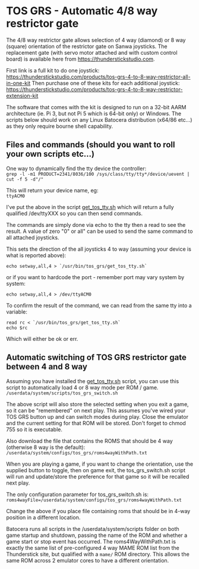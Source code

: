 # TOS GRS - Automatic 4/8 way restrictor gate

The 4/8 way restrictor gate allows selection of 4 way (diamond) or 8 way (square) orientation of the restrictor gate on Sanwa joysticks.  The replacement gate (with servo motor attached and with custom control board) is available here from https://thunderstickstudio.com.

First link is a full kit to do one joystick: https://thunderstickstudio.com/products/tos-grs-4-to-8-way-restrictor-all-in-one-kit
Then purchase one of these kits for each additional joystick: https://thunderstickstudio.com/products/tos-grs-4-to-8-way-restrictor-extension-kit

The software that comes with the kit is designed to run on a 32-bit AARM architecture (ie. Pi 3, but not Pi 5 which is 64-bit only) or Windows.  The scripts below should work on any Linux Batocera distribution (x64/86 etc...) as they only require bourne shell capability.

## Files and commands (should you want to roll your own scripts etc...)

One way to dynamically find the tty device the controller:  
`grep -l -m1 PRODUCT=2341/8036/100 /sys/class/tty/tty*/device/uevent | cut -f 5 -d"/"`  

This will return your device name, eg:  
`ttyACM0`  

I've put the above in the script [get_tos_tty.sh](https://github.com/DaveBullet1050/BatoceraHelpers/blob/main/usr/bin/tos_grs/get_tos_tty.sh) which will return a fully qualified /dev/ttyXXX so you can then send commands.  

The commands are simply done via echo to the tty then a read to see the result.  A value of zero "0" or all" can be used to send the same command to all attached joysticks.

This sets the direction of the all joysticks 4 to way (assuming your device is what is reported above):  
```
echo setway,all,4 > `/usr/bin/tos_grs/get_tos_tty.sh`
```
or if you want to hardcode the port - remember port may vary system by system:  
```
echo setway,all,4 > /dev/ttyACM0
```

To confirm the result of the command, we can read from the same tty into a variable:  
```
read rc < `/usr/bin/tos_grs/get_tos_tty.sh` 
echo $rc
```  

Which will either be ok or err.  

## Automatic switching of TOS GRS restrictor gate between 4 and 8 way

Assuming you have installed the [get_tos_tty.sh](https://github.com/DaveBullet1050/BatoceraHelpers/blob/main/usr/bin/tos_grs/get_tos_tty.sh) script, you can use this script to automatically load 4 or 8 way mode per ROM / game.  
`/userdata/system/scripts/tos_grs_switch.sh`  

The above script will also store the selected setting when you exit a game, so it can be "remembered" on next play.  This assumes you've wired your TOS GRS button up and can switch modes during play.  Close the emulator and the current setting for that ROM will be stored.  Don't forget to chmod 755 so it is executable.

Also download the file that contains the ROMS that should be 4 way (otherwise 8 way is the default):  
`/userdata/system/configs/tos_grs/roms4wayWithPath.txt`  

When you are playing a game, if you want to change the orientation, use the supplied button to toggle, then on game exit, the tos_grs_switch.sh script will run and update/store the preference for that game so it will be recalled next play.

The only configuration parameter for tos_grs_switch.sh is:  
`roms4wayFile=/userdata/system/configs/tos_grs/roms4wayWithPath.txt`  

Change the above if you place file containing roms that should be in 4-way position in a different location.

Batocera runs all scripts in the /userdata/system/scripts folder on both game startup and shutdown, passing the name of the ROM and whether a game start or stop event has occurred.  The roms4WayWithPath.txt is exactly the same list of pre-configured 4 way MAME ROM list from the Thunderstick site, but qualified with a `mame/` ROM directory. This allows the same ROM across 2 emulator cores to have a different orientation. 
